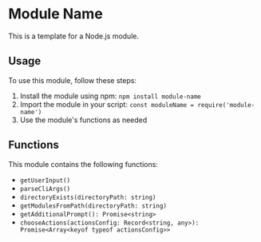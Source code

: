 # Module Name

This is a template for a Node.js module.

## Usage

To use this module, follow these steps:

1. Install the module using npm: `npm install module-name`
2. Import the module in your script: `const moduleName = require('module-name')`
3. Use the module's functions as needed

## Functions

This module contains the following functions:

- `getUserInput()`
- `parseCliArgs()`
- `directoryExists(directoryPath: string)`
- `getModulesFromPath(directoryPath: string)`
- `getAdditionalPrompt(): Promise<string>`
- `chooseActions(actionsConfig: Record<string, any>): Promise<Array<keyof typeof actionsConfig>>`